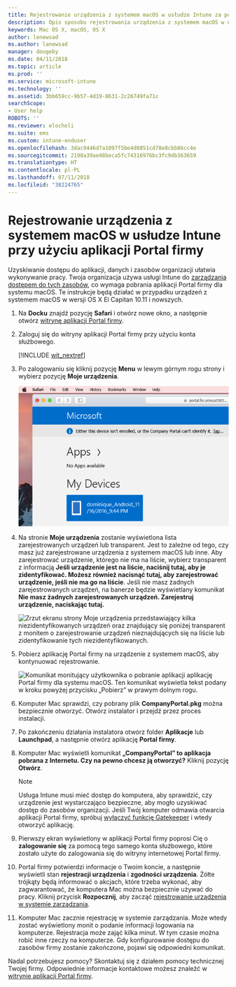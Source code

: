 ```yaml
---
title: Rejestrowanie urządzenia z systemem macOS w usłudze Intune za pomocą aplikacji Portal firmy | Microsoft Docs
description: Opis sposobu rejestrowania urządzenia z systemem macOS w usłudze Intune za pomocą aplikacji Portal firmy
keywords: Mac OS X, macOS, OS X
author: lenewsad
ms.author: lanewsad
manager: dougeby
ms.date: 04/11/2018
ms.topic: article
ms.prod: ''
ms.service: microsoft-intune
ms.technology: ''
ms.assetid: 3bb659cc-9b57-4d19-8631-2c26749fa71c
searchScope:
- User help
ROBOTS: ''
ms.reviewer: elocholi
ms.suite: ems
ms.custom: intune-enduser
ms.openlocfilehash: 3dac9446d7a1097f5be4d0851cd78e8cbb86cc4e
ms.sourcegitcommit: 2198a39ae48beca5fc74316976bc3fc9db363659
ms.translationtype: HT
ms.contentlocale: pl-PL
ms.lasthandoff: 07/11/2018
ms.locfileid: "38224765"
---
```

# <a name="enroll-your-macos-device-in-intune-with-the-company-portal-app"></a>Rejestrowanie urządzenia z systemem macOS w usłudze Intune przy użyciu aplikacji Portal firmy

Uzyskiwanie dostępu do aplikacji, danych i zasobów organizacji ułatwia wykonywanie pracy. Twoja organizacja używa usługi Intune do [zarządzania dostępem do tych zasobów](what-happens-if-you-install-the-Company-Portal-app-and-enroll-your-device-in-intune-macos.md), co wymaga pobrania aplikacji Portal firmy dla systemu macOS. Te instrukcje będą działać w przypadku urządzeń z systemem macOS w wersji OS X El Capitan 10.11 i nowszych.


1. Na __Docku__ znajdź pozycję __Safari__ i otwórz nowe okno, a następnie otwórz [witrynę aplikacji Portal firmy](https://portal.manage.microsoft.com).

2. Zaloguj się do witryny aplikacji Portal firmy przy użyciu konta służbowego.

   [!INCLUDE [wit_nextref](includes/end-user-password-guidance.md)]


3. Po zalogowaniu się kliknij pozycję **Menu** w lewym górnym rogu strony i wybierz pozycję **Moje urządzenia**.

   ![Zrzut ekranu strony początkowej portalu sieci Web z informacją, że nie można jeszcze zainstalować żadnych aplikacji, oraz przyciskiem Moje urządzenia poniżej.](./media/macOS_enroll_001_landing_page.png)

4. Na stronie __Moje urządzenia__ zostanie wyświetlona lista zarejestrowanych urządzeń lub transparent. Jest to zależne od tego, czy masz już zarejestrowane urządzenia z systemem macOS lub inne. Aby zarejestrować urządzenie, którego nie ma na liście, wybierz transparent z informacją __Jeśli urządzenie jest na liście, naciśnij tutaj, aby je zidentyfikować. Możesz również nacisnąć tutaj, aby zarejestrować urządzenie, jeśli nie ma go na liście__. Jeśli nie masz żadnych zarejestrowanych urządzeń, na banerze będzie wyświetlany komunikat **Nie masz żadnych zarejestrowanych urządzeń. Zarejestruj urządzenie, naciskając tutaj.**

    ![Zrzut ekranu strony Moje urządzenia przedstawiający kilka niezidentyfikowanych urządzeń oraz znajdujący się poniżej transparent z monitem o zarejestrowanie urządzeń nieznajdujących się na liście lub zidentyfikowanie tych niezidentyfikowanych.](./media/macOS_enroll_002_tap_here_banner.png)

5. Pobierz aplikację Portal firmy na urządzenie z systemem macOS, aby kontynuować rejestrowanie.

    ![Komunikat monitujący użytkownika o pobranie aplikacji aplikację Portal firmy dla systemu macOS. Ten komunikat wyświetla tekst podany w kroku powyżej przycisku „Pobierz” w prawym dolnym rogu.](./media/macOS_enroll_IWP_CP_app_notice.png)

6. Komputer Mac sprawdzi, czy pobrany plik **CompanyPortal.pkg** można bezpiecznie otworzyć. Otwórz instalator i przejdź przez proces instalacji.

7. Po zakończeniu działania instalatora otwórz folder **Aplikacje** lub **Launchpad**, a następnie otwórz aplikację **Portal firmy**.

8. Komputer Mac wyświetli komunikat **„CompanyPortal” to aplikacja pobrana z Internetu. Czy na pewno chcesz ją otworzyć?** Kliknij pozycję **Otwórz**.

   > [!NOTE]
   > Usługa Intune musi mieć dostęp do komputera, aby sprawdzić, czy urządzenie jest wystarczająco bezpieczne, aby mogło uzyskiwać dostęp do zasobów organizacji. Jeśli Twój komputer odmawia otwarcia aplikacji Portal firmy, spróbuj [wyłączyć funkcję Gatekeeper](https://support.apple.com/HT202491) i wtedy otworzyć aplikację.

9. Pierwszy ekran wyświetlony w aplikacji Portal firmy poprosi Cię o **zalogowanie się** za pomocą tego samego konta służbowego, które zostało użyte do zalogowania się do witryny internetowej Portal firmy.

10. Portal firmy potwierdzi informacje o Twoim koncie, a następnie wyświetli stan **rejestracji urządzenia** i **zgodności urządzenia**. Żółte trójkąty będą informować o akcjach, które trzeba wykonać, aby zagwarantować, że komputera Mac można bezpiecznie używać do pracy. Kliknij przycisk **Rozpocznij**, aby zacząć [rejestrowanie urządzenia w systemie zarządzania](what-info-can-your-company-see-when-you-enroll-your-device-in-intune.md).

11. Komputer Mac zacznie rejestrację w systemie zarządzania. Może wtedy zostać wyświetlony monit o podanie informacji logowania na komputerze. Rejestracja może zająć kilka minut. W tym czasie można robić inne rzeczy na komputerze. Gdy konfigurowanie dostępu do zasobów firmy zostanie zakończone, pojawi się odpowiedni komunikat.

Nadal potrzebujesz pomocy? Skontaktuj się z działem pomocy technicznej Twojej firmy. Odpowiednie informacje kontaktowe możesz znaleźć w [witrynie aplikacji Portal firmy](https://portal.manage.microsoft.com#HelpDeskDialog).
